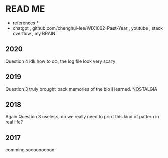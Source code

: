 # READ ME  

* references *
* chatgpt , github.com/chenghui-lee/WIX1002-Past-Year , youtube , stack overflow , my BRAIN

## 2020  
Question 4 idk how to do, the log file look very scary

## 2019  
Question 3 truly brought back memories of the bio I learned. NOSTALGIA

## 2018
Again Question 3 useless, do we really need to print this kind of pattern in real life?

## 2017 
comming sooooooooon
